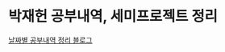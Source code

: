 

<!---
HEONPOLI/HEONPOLI is a ✨ special ✨ repository because its `README.md` (this file) appears on your GitHub profile.
You can click the Preview link to take a look at your changes.
--->
# 박재헌 공부내역, 세미프로젝트 정리
[날짜별 공부내역 정리 블로그](https://ictssp04046.tistory.com/)
